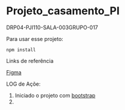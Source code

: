 # Projeto_casamento_PI

DRP04-PJI110-SALA-003GRUPO-017

Para usar esse projeto:

    npm install

Links de referência

[Figma](https://www.figma.com/proto/Q49N0oOHaUSqEcvvQ1OcFk/Projeto-Casamento?type=design&node-id=16-186&t=TMOtlxjxKpAukZyK-1&scaling=min-zoom&page-id=0%3A1&starting-point-node-id=16%3A186&mode=design)

LOG de Açõe:

1. Iniciado o projeto com [bootstrap](https://getbootstrap.com/docs/5.3/getting-started/vite/)
2.
